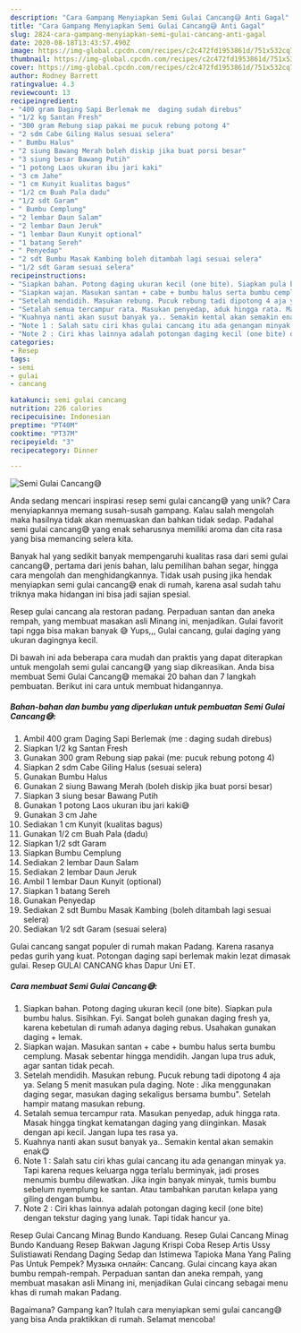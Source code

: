 ```yaml
---
description: "Cara Gampang Menyiapkan Semi Gulai Cancang😅 Anti Gagal"
title: "Cara Gampang Menyiapkan Semi Gulai Cancang😅 Anti Gagal"
slug: 2824-cara-gampang-menyiapkan-semi-gulai-cancang-anti-gagal
date: 2020-08-18T13:43:57.490Z
image: https://img-global.cpcdn.com/recipes/c2c472fd1953861d/751x532cq70/semi-gulai-cancang😅-foto-resep-utama.jpg
thumbnail: https://img-global.cpcdn.com/recipes/c2c472fd1953861d/751x532cq70/semi-gulai-cancang😅-foto-resep-utama.jpg
cover: https://img-global.cpcdn.com/recipes/c2c472fd1953861d/751x532cq70/semi-gulai-cancang😅-foto-resep-utama.jpg
author: Rodney Barrett
ratingvalue: 4.3
reviewcount: 13
recipeingredient:
- "400 gram Daging Sapi Berlemak me  daging sudah direbus"
- "1/2 kg Santan Fresh"
- "300 gram Rebung siap pakai me pucuk rebung potong 4"
- "2 sdm Cabe Giling Halus sesuai selera"
- " Bumbu Halus"
- "2 siung Bawang Merah boleh diskip jika buat porsi besar"
- "3 siung besar Bawang Putih"
- "1 potong Laos ukuran ibu jari kaki"
- "3 cm Jahe"
- "1 cm Kunyit kualitas bagus"
- "1/2 cm Buah Pala dadu"
- "1/2 sdt Garam"
- " Bumbu Cemplung"
- "2 lembar Daun Salam"
- "2 lembar Daun Jeruk"
- "1 lembar Daun Kunyit optional"
- "1 batang Sereh"
- " Penyedap"
- "2 sdt Bumbu Masak Kambing boleh ditambah lagi sesuai selera"
- "1/2 sdt Garam sesuai selera"
recipeinstructions:
- "Siapkan bahan. Potong daging ukuran kecil (one bite). Siapkan pula bumbu halus. Sisihkan. Fyi. Sangat boleh gunakan daging fresh ya, karena kebetulan di rumah adanya daging rebus. Usahakan gunakan daging + lemak."
- "Siapkan wajan. Masukan santan + cabe + bumbu halus serta bumbu cemplung. Masak sebentar hingga mendidih. Jangan lupa trus aduk, agar santan tidak pecah."
- "Setelah mendidih. Masukan rebung. Pucuk rebung tadi dipotong 4 aja ya. Selang 5 menit masukan pula daging. Note : Jika menggunakan daging segar, masukan daging sekaligus bersama bumbu&#34;. Setelah hampir matang masukan rebung."
- "Setalah semua tercampur rata. Masukan penyedap, aduk hingga rata. Masak hingga tingkat kematangan daging yang diinginkan. Masak dengan api kecil. Jangan lupa tes rasa ya."
- "Kuahnya nanti akan susut banyak ya.. Semakin kental akan semakin enak😋"
- "Note 1 : Salah satu ciri khas gulai cancang itu ada genangan minyak ya. Tapi karena reques keluarga ngga terlalu berminyak, jadi proses menumis bumbu dilewatkan. Jika ingin banyak minyak, tumis bumbu sebelum nyemplung ke santan. Atau tambahkan parutan kelapa yang giling dengan bumbu."
- "Note 2 : Ciri khas lainnya adalah potongan daging kecil (one bite) dengan tekstur daging yang lunak. Tapi tidak hancur ya."
categories:
- Resep
tags:
- semi
- gulai
- cancang

katakunci: semi gulai cancang 
nutrition: 226 calories
recipecuisine: Indonesian
preptime: "PT40M"
cooktime: "PT37M"
recipeyield: "3"
recipecategory: Dinner

---
```



![Semi Gulai Cancang😅](https://img-global.cpcdn.com/recipes/c2c472fd1953861d/751x532cq70/semi-gulai-cancang😅-foto-resep-utama.jpg)

Anda sedang mencari inspirasi resep semi gulai cancang😅 yang unik? Cara menyiapkannya memang susah-susah gampang. Kalau salah mengolah maka hasilnya tidak akan memuaskan dan bahkan tidak sedap. Padahal semi gulai cancang😅 yang enak seharusnya memiliki aroma dan cita rasa yang bisa memancing selera kita.

Banyak hal yang sedikit banyak mempengaruhi kualitas rasa dari semi gulai cancang😅, pertama dari jenis bahan, lalu pemilihan bahan segar, hingga cara mengolah dan menghidangkannya. Tidak usah pusing jika hendak menyiapkan semi gulai cancang😅 enak di rumah, karena asal sudah tahu triknya maka hidangan ini bisa jadi sajian spesial.

Resep gulai cancang ala restoran padang. Perpaduan santan dan aneka rempah, yang membuat masakan asli Minang ini, menjadikan. Gulai favorit tapi ngga bisa makan banyak 😅 Yups,,, Gulai cancang, gulai daging yang ukuran dagingnya kecil.


Di bawah ini ada beberapa cara mudah dan praktis yang dapat diterapkan untuk mengolah semi gulai cancang😅 yang siap dikreasikan. Anda bisa membuat Semi Gulai Cancang😅 memakai 20 bahan dan 7 langkah pembuatan. Berikut ini cara untuk membuat hidangannya.

<!--inarticleads1-->

##### Bahan-bahan dan bumbu yang diperlukan untuk pembuatan Semi Gulai Cancang😅:

1. Ambil 400 gram Daging Sapi Berlemak (me : daging sudah direbus)
1. Siapkan 1/2 kg Santan Fresh
1. Gunakan 300 gram Rebung siap pakai (me: pucuk rebung potong 4)
1. Siapkan 2 sdm Cabe Giling Halus (sesuai selera)
1. Gunakan  Bumbu Halus
1. Gunakan 2 siung Bawang Merah (boleh diskip jika buat porsi besar)
1. Siapkan 3 siung besar Bawang Putih
1. Gunakan 1 potong Laos ukuran ibu jari kaki😅
1. Gunakan 3 cm Jahe
1. Sediakan 1 cm Kunyit (kualitas bagus)
1. Gunakan 1/2 cm Buah Pala (dadu)
1. Siapkan 1/2 sdt Garam
1. Siapkan  Bumbu Cemplung
1. Sediakan 2 lembar Daun Salam
1. Sediakan 2 lembar Daun Jeruk
1. Ambil 1 lembar Daun Kunyit (optional)
1. Siapkan 1 batang Sereh
1. Gunakan  Penyedap
1. Sediakan 2 sdt Bumbu Masak Kambing (boleh ditambah lagi sesuai selera)
1. Sediakan 1/2 sdt Garam (sesuai selera)


Gulai cancang sangat populer di rumah makan Padang. Karena rasanya pedas gurih yang kuat. Potongan daging sapi berlemak makin lezat dimasak gulai. Resep GULAI CANCANG khas Dapur Uni ET. 

<!--inarticleads2-->

##### Cara membuat Semi Gulai Cancang😅:

1. Siapkan bahan. Potong daging ukuran kecil (one bite). Siapkan pula bumbu halus. Sisihkan. Fyi. Sangat boleh gunakan daging fresh ya, karena kebetulan di rumah adanya daging rebus. Usahakan gunakan daging + lemak.
1. Siapkan wajan. Masukan santan + cabe + bumbu halus serta bumbu cemplung. Masak sebentar hingga mendidih. Jangan lupa trus aduk, agar santan tidak pecah.
1. Setelah mendidih. Masukan rebung. Pucuk rebung tadi dipotong 4 aja ya. Selang 5 menit masukan pula daging. Note : Jika menggunakan daging segar, masukan daging sekaligus bersama bumbu&#34;. Setelah hampir matang masukan rebung.
1. Setalah semua tercampur rata. Masukan penyedap, aduk hingga rata. Masak hingga tingkat kematangan daging yang diinginkan. Masak dengan api kecil. Jangan lupa tes rasa ya.
1. Kuahnya nanti akan susut banyak ya.. Semakin kental akan semakin enak😋
1. Note 1 : Salah satu ciri khas gulai cancang itu ada genangan minyak ya. Tapi karena reques keluarga ngga terlalu berminyak, jadi proses menumis bumbu dilewatkan. Jika ingin banyak minyak, tumis bumbu sebelum nyemplung ke santan. Atau tambahkan parutan kelapa yang giling dengan bumbu.
1. Note 2 : Ciri khas lainnya adalah potongan daging kecil (one bite) dengan tekstur daging yang lunak. Tapi tidak hancur ya.


Resep Gulai Cancang Minag Bundo Kanduang. Resep Gulai Cancang Minag Bundo Kanduang Resep Bakwan Jagung Krispi Coba Resep Artis Ussy Sulistiawati Rendang Daging Sedap dan Istimewa Tapioka Mana Yang Paling Pas Untuk Pempek? Музыка онлайн: Cancang. Gulai cincang kaya akan bumbu rempah-rempah. Perpaduan santan dan aneka rempah, yang membuat masakan asli Minang ini, menjadikan Gulai cincang sebagai menu khas di rumah makan Padang. 

Bagaimana? Gampang kan? Itulah cara menyiapkan semi gulai cancang😅 yang bisa Anda praktikkan di rumah. Selamat mencoba!
